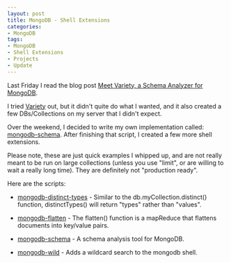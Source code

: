 ```yaml
--- 
layout: post
title: MongoDB - Shell Extensions
categories:
- MongoDB
tags: 
- MongoDB
- Shell Extensions
- Projects
- Update
---
```


Last Friday I read the blog post [Meet Variety, a Schema Analyzer for MongoDB](http://blog.mongodb.org/post/21923016898/meet-variety-a-schema-analyzer-for-mongodb).

I tried [Variety](https://github.com/JamesCropcho/variety/) out, but it didn't quite do what I wanted, and it also created a few DBs/Collections on my server that I didn't expect.

Over the weekend, I decided to write my own implementation called: [mongodb-schema](/projects/mongodb-schema).  After finishing that script, I created a few more shell extensions.

Please note, these are just quick examples I whipped up, and are not really meant to be run on large collections (unless you use "limit", or are willing to wait a really long time).  They are definitely not "production ready".

Here are the scripts:

- [mongodb-distinct-types](/projects/mongodb-distinct-types) - Similar to the db.myCollection.distinct() function, distinctTypes() will return "types" rather than "values".

- [mongodb-flatten](/projects/mongodb-flatten) - The flatten() function is a mapReduce that flattens documents into key/value pairs.

- [mongodb-schema](/projects/mongodb-schema) - A schema analysis tool for MongoDB.

- [mongodb-wild](/projects/mongodb-wild) - Adds a wildcard search to the mongodb shell.
